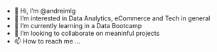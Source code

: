 - 👋 Hi, I’m @andreimlg
- 👀 I’m interested in Data Analytics, eCommerce and Tech in general
- 🌱 I’m currently learning in a Data Bootcamp
- 💞️ I’m looking to collaborate on meaninful projects
- 📫 How to reach me ...

<!---
andreimlg/andreimlg is a ✨ special ✨ repository because its `README.md` (this file) appears on your GitHub profile.
You can click the Preview link to take a look at your changes.
--->
